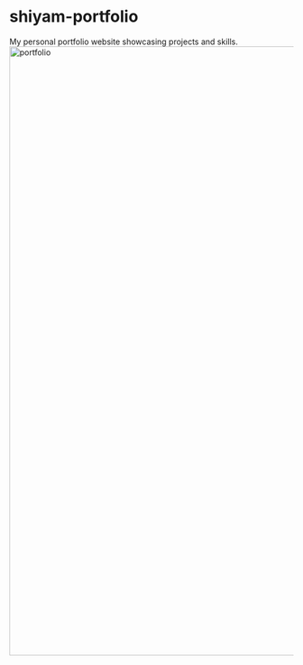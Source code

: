 # shiyam-portfolio
My personal portfolio website showcasing projects and skills.
<img width="1920" height="1080" alt="portfolio" src="https://github.com/user-attachments/assets/206ad4e0-0082-47b4-9a84-d66d3188ff76" />

